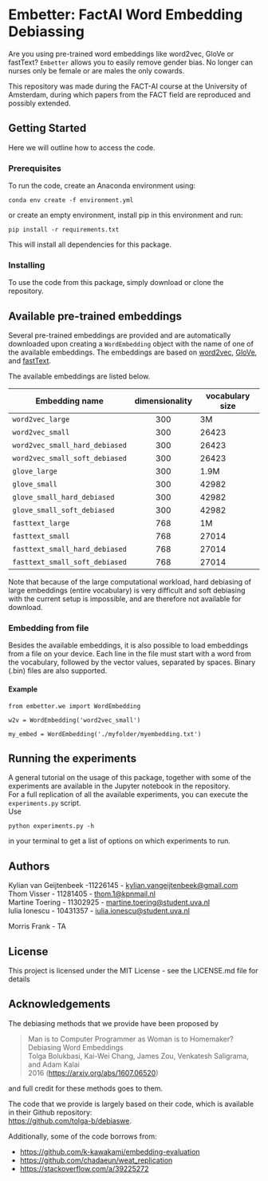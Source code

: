 # Embetter: FactAI Word Embedding Debiassing 

Are you using pre-trained word embeddings like word2vec, GloVe or fastText? `Embetter` allows you to easily remove gender bias.
No longer can nurses only be female or are males the only cowards.

This repository was made during the FACT-AI course at the University of Amsterdam, during which papers from the FACT field are reproduced and possibly extended.

## Getting Started

Here we will outline how to access the code.

### Prerequisites

To run the code, create an Anaconda environment using:
```
conda env create -f environment.yml
```
or create an empty environment, install pip in this environment and run:
```
pip install -r requirements.txt
```

This will install all dependencies for this package.

### Installing

To use the code from this package, simply download or clone the repository.

## Available pre-trained embeddings
Several pre-trained embeddings are provided and are automatically downloaded upon creating a `WordEmbedding` object with the name of one of the available embeddings. The embeddings are based on <a href="https://code.google.com/archive/p/word2vec/">word2vec</a>, <a href="https://nlp.stanford.edu/projects/glove/">GloVe</a>, and <a href="https://fasttext.cc/">fastText</a>.

The available embeddings are listed below.

| Embedding name | dimensionality | vocabulary size | 
| ------------- |:-------------:| -----|
| `word2vec_large`     | 300 | 3M |
| `word2vec_small`     | 300 | 26423 |
| `word2vec_small_hard_debiased`     | 300 | 26423 |
| `word2vec_small_soft_debiased`     | 300 | 26423 |
| `glove_large`     | 300 | 1.9M |
| `glove_small`     | 300 | 42982 |
| `glove_small_hard_debiased`     | 300 | 42982 |
| `glove_small_soft_debiased`     | 300 | 42982 |
| `fasttext_large`     | 768 | 1M |
| `fasttext_small`     | 768 | 27014 |
| `fasttext_small_hard_debiased`     | 768 | 27014 |
| `fasttext_small_soft_debiased`     | 768 | 27014 |

Note that because of the large computational workload, hard debiasing of large embeddings (entire vocabulary) is very difficult and soft debiasing with the current setup is impossible, and are therefore not available for download.

### Embedding from file
Besides the available embeddings, it is also possible to load embeddings from a file on your device. Each line in the file must start with a word from the vocabulary, followed by the vector values, separated by spaces. Binary (.bin) files are also supported.

#### Example
```
from embetter.we import WordEmbedding

w2v = WordEmbedding('word2vec_small')

my_embed = WordEmbedding('./myfolder/myembedding.txt')
```

## Running the experiments

A general tutorial on the usage of this package, together with some of the experiments are available in the Jupyter notebook in the repository.\
For a full replication of all the available experiments, you can execute the `experiments.py` script.\
Use
```
python experiments.py -h
```
in your terminal to get a list of options on which experiments to run.

## Authors

Kylian van Geijtenbeek -11226145 - kylian.vangeijtenbeek@gmail.com \
Thom Visser - 11281405 - thom.1@kpnmail.nl \
Martine Toering - 11302925 - martine.toering@student.uva.nl \
Iulia Ionescu - 10431357 - iulia.ionescu@student.uva.nl

Morris Frank - TA

## License

This project is licensed under the MIT License - see the LICENSE.md file for details

## Acknowledgements

The debiasing methods that we provide have been proposed by 
> Man is to Computer Programmer as Woman is to Homemaker? Debiasing Word Embeddings \
> Tolga Bolukbasi, Kai-Wei Chang, James Zou, Venkatesh Saligrama, and Adam Kalai \
> 2016 (https://arxiv.org/abs/1607.06520)

and full credit for these methods goes to them.

The code that we provide is largely based on their code, which is available in their Github repository: \
https://github.com/tolga-b/debiaswe.

Additionally, some of the code borrows from:
- https://github.com/k-kawakami/embedding-evaluation
- https://github.com/chadaeun/weat_replication
- https://stackoverflow.com/a/39225272
